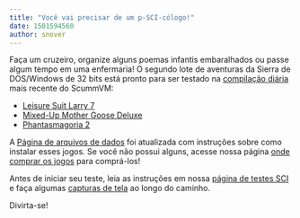 ```yaml
---
title: "Você vai precisar de um p-SCI-cólogo!"
date: 1501594560
author: snover
---
```


Faça um cruzeiro, organize alguns poemas infantis embaralhados ou passe algum tempo em uma enfermaria! O segundo lote de aventuras da Sierra de DOS/Windows de 32 bits está pronto para ser testado na [compilação diária](/downloads/#daily) mais recente do ScummVM:

*   [Leisure Suit Larry 7](http://wiki.scummvm.org/index.php/Leisure_Suit_Larry_7)
*   [Mixed-Up Mother Goose Deluxe](http://wiki.scummvm.org/index.php/Mixed-Up_Mother_Goose)
*   [Phantasmagoria 2](http://wiki.scummvm.org/index.php/Phantasmagoria_2)

A [Página de arquivos de dados](http://wiki.scummvm.org/index.php/Datafiles#All_SCI32_.28SCI2.2F3.29_games) foi atualizada com instruções sobre como instalar esses jogos. Se você não possui alguns, acesse nossa página [onde comprar os jogos](http://wiki.scummvm.org/index.php/Where_to_get_the_games#Sierra_Games) para comprá-los!

Antes de iniciar seu teste, leia as instruções em nossa [página de testes SCI](http://wiki.scummvm.org/index.php/SCI/Testing) e faça algumas [capturas de tela](http://wiki.scummvm.org/index.php/Screenshots) ao longo do caminho.

Divirta-se!
